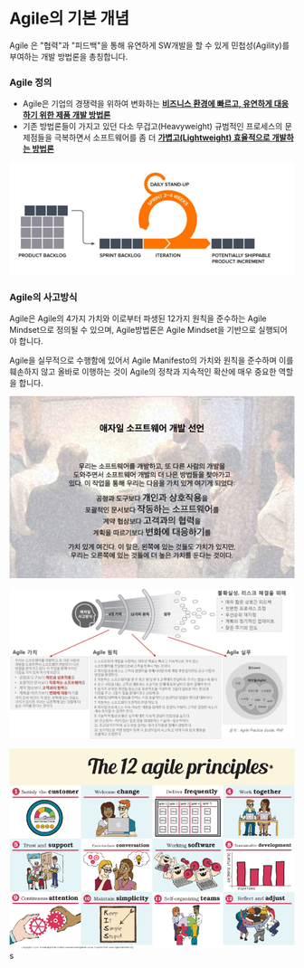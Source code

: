 # Agile의 기본 개념

Agile 은 "협력"과 "피드백"을 통해 유연하게 SW개발을 할 수 있게 민첩성(Agility)를 부여하는 개발 방법론을 총칭합니다.



### Agile 정의

* Agile은 기업의 경쟁력을 위하여 변화하는 **<u>비즈니스 환경에 빠르고, 유연하게 대응하기 위한 제품 개발 방법론</u>**
* 기존 방법론들이 가지고 있던 다소 무겁고(Heavyweight) 규범적인 프로세스의 문제점들을 극복하면서 소프트웨어를 좀 더 **<u>가볍고(Lightweight) 효율적으로 개발하는 방법론</u>**

![scrum-diagram](./img/scrum-diagram.png)

### Agile의 사고방식

Agile은 Agile의 4가지 가치와 이로부터 파생된 12가지 원칙을 준수하는 Agile Mindset으로 정의될 수 있으며, Agile방법론은 Agile Mindset을 기반으로 실행되어야 합니다.

Agile을 실무적으로 수행함에 있어서 Agile Manifesto의 가치와 원칙을 준수하며 이를 훼손하지 않고 올바로 이행하는 것이 Agile의 정착과 지속적인 확산에 매우 중요한 역할을 합니다.

![image-20200721165233830](./img/image-20200721165233830.png)

![image-20200721165532898](./img/image-20200721165532898.png)

![img](./img/knowledge-train-12-agile-principles-pm-org_1.png)s